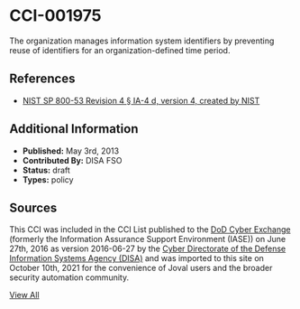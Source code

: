 # CCI-001975

The organization manages information system identifiers by preventing reuse of identifiers for an organization-defined time period.

## References ##

* [NIST SP 800-53 Revision 4 § IA-4 d, version 4, created by NIST](http://csrc.nist.gov/publications/PubsSPs.html)


## Additional Information ##

* **Published:** May 3rd, 2013
* **Contributed By:** DISA FSO
* **Status:** draft
* **Types:** policy

## Sources ##

This CCI was included in the CCI List published to the [DoD Cyber Exchange](https://public.cyber.mil/stigs/cci/)
(formerly the Information Assurance Support Environment (IASE)) on June 27th, 2016 as version
2016-06-27 by the [Cyber Directorate of the Defense Information Systems Agency (DISA)](https://public.cyber.mil/about-cyber/)
and was imported to this site on October 10th, 2021 for the convenience of Joval users and the broader
security automation community.

[View All](../README.md)
